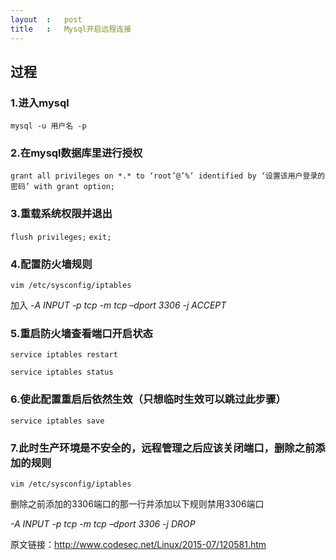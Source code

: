 ```yaml
---
layout	:	post
title	:	Mysql开启远程连接
---
```

## 过程

### 1.进入mysql
`mysql -u 用户名 -p`

### 2.在mysql数据库里进行授权
`grant all privileges on *.* to ‘root’@’%’ identified by ‘设置该用户登录的密码’ with grant option;`

### 3.重载系统权限并退出
`flush privileges;`
`exit;`

### 4.配置防火墙规则
`vim /etc/sysconfig/iptables`

加入
*-A INPUT -p tcp -m tcp –dport 3306 -j ACCEPT*

### 5.重启防火墙查看端口开启状态
`service iptables restart`

`service iptables status`
### 6.使此配置重启后依然生效（只想临时生效可以跳过此步骤）
`service iptables save`
### 7.此时生产环境是不安全的，远程管理之后应该关闭端口，删除之前添加的规则
`vim /etc/sysconfig/iptables`


删除之前添加的3306端口的那一行并添加以下规则禁用3306端口


*-A INPUT -p tcp -m tcp –dport 3306 -j DROP*

原文链接：<http://www.codesec.net/Linux/2015-07/120581.htm>
